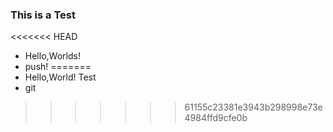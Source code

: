 ### This is a Test
<<<<<<< HEAD
+ Hello,Worlds!
+ push!
=======
+ Hello,World!
Test
+ git

>>>>>>> 61155c23381e3943b298998e73e4984ffd9cfe0b
